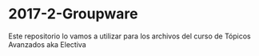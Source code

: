 # 2017-2-Groupware
Este repositorio lo vamos a utilizar para los archivos del curso de Tópicos Avanzados aka Electiva
